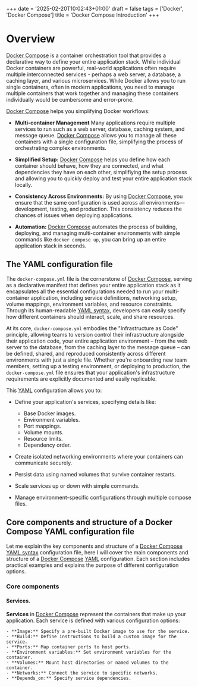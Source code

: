 +++
date = '2025-02-20T10:02:43+01:00'
draft = false
tags = ['Docker', 'Docker Compose']
title = 'Docker Compose Introduction'
+++


# Overview

[Docker Compose](https://docs.docker.com/compose/) is a container orchestration tool that provides a declarative way to define your entire application stack. While individual Docker containers are powerful, real-world applications often require multiple interconnected services - perhaps a web server, a database, a caching layer, and various microservices. While Docker allows you to run single containers, often in modern applications, you need to manage multiple containers that work together and managing these containers individually would be cumbersome and error-prone.

[Docker Compose](https://docs.docker.com/compose/) helps you simplifying Docker workflows:

- **Multi-container Management** Many applications require multiple services to run such as a web server, database, caching system, and message queue. [Docker Compose](https://docs.docker.com/compose/) allows you to manage all these containers with a single configuration file, simplifying the process of orchestrating complex environments.

- **Simplified Setup:** [Docker Compose](https://docs.docker.com/compose/) helps you define how each container should behave, how they are connected, and what dependencies they have on each other, simplifiying the setup process and allowing you to quickly deploy and test your entire application stack locally.

- **Consistency Across Environments:** By using [Docker Compose](https://docs.docker.com/compose/), you ensure that the same configuration is used across all environments—development, testing, and production. This consistency reduces the chances of issues when deploying applications.

- **Automation:** [Docker Compose](https://docs.docker.com/compose/) automates the process of building, deploying, and managing multi-container environments with simple commands like ```docker compose up```, you can bring up an entire application stack in seconds.


## The YAML configuration file

The ```docker-compose.yml``` file is the cornerstone of [Docker Compose](https://docs.docker.com/compose/), serving as a declarative manifest that defines your entire application stack as it encapsulates all the essential configurations needed to run your multi-container application, including service definitions, networking setup, volume mappings, environment variables, and resource constraints. Through its human-readable [YAML syntax](https://yaml.org/), developers can easily specify how different containers should interact, scale, and share resources.

At its core, ```docker-compose.yml``` embodies the "Infrastructure as Code" principle, allowing teams to version control their infrastructure alongside their application code, your entire application environment – from the web server to the database, from the caching layer to the message queue – can be defined, shared, and reproduced consistently across different environments with just a single file. Whether you're onboarding new team members, setting up a testing environment, or deploying to production, the ```docker-compose.yml``` file ensures that your application's infrastructure requirements are explicitly documented and easily replicable.

This [YAML](https://yaml.org/) configuration allows you to:

 - Define your application's services, specifying details like:
 
    - Base Docker images.
    - Environment variables.
    - Port mappings.
    - Volume mounts.
    - Resource limits.
    - Dependency order.

- Create isolated networking environments where your containers can communicate securely.
- Persist data using named volumes that survive container restarts.
- Scale services up or down with simple commands.
- Manage environment-specific configurations through multiple compose files.

## Core components and structure of a Docker Compose YAML configuration file

Let me explain the key components and structure of a [Docker Compose](https://docs.docker.com/compose/) [YAML syntax](https://yaml.org/) configuration file, here I will cover the main components and structure of a [Docker Compose](https://docs.docker.com/compose/) [YAML](https://yaml.org/) configuration. Each section includes practical examples and explains the purpose of different configuration options.

### Core components

#### Services.

**Services** in [Docker Compose](https://docs.docker.com/compose/) represent the containers that make up your application. Each service is defined with various configuration options:

    - **Image:** Specify a pre-built Docker image to use for the service.
    - **Build:** Define instructions to build a custom image for the service.
    - **Ports:** Map container ports to host ports.
    - **Environment variables:** Set environment variables for the container.
    - **Volumes:** Mount host directories or named volumes to the container.
    - **Networks:** Connect the service to specific networks.
    - **Depends_on:** Specify service dependencies.
